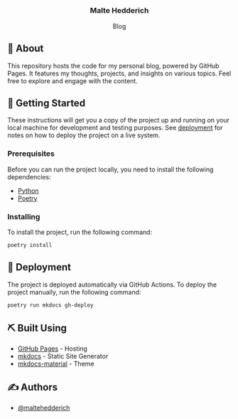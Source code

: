 ## <h3 align="center">Malte Hedderich</h3>

<p align="center"> Blog
    <br> 
</p>

## 🧐 About <a name = "about"></a>

This repository hosts the code for my personal blog, powered by GitHub Pages. It features my thoughts, projects, and insights on various topics. Feel free to explore and engage with the content.

## 🏁 Getting Started <a name = "getting_started"></a>

These instructions will get you a copy of the project up and running on your local machine for development and testing purposes. See [deployment](#deployment) for notes on how to deploy the project on a live system.

### Prerequisites

Before you can run the project locally, you need to install the following dependencies:

- [Python](https://www.python.org/downloads/)
- [Poetry](https://python-poetry.org/docs/#installation)

### Installing

To install the project, run the following command:

```bash
poetry install
```

## 🚀 Deployment <a name = "deployment"></a>

The project is deployed automatically via GitHub Actions. To deploy the project manually, run the following command:

```bash
poetry run mkdocs gh-deploy
```

## ⛏️ Built Using <a name = "built_using"></a>

- [GitHub Pages](https://pages.github.com/) - Hosting
- [mkdocs](https://www.mkdocs.org/) - Static Site Generator
- [mkdocs-material](https://squidfunk.github.io/mkdocs-material/) - Theme

## ✍️ Authors <a name = "authors"></a>

- [@maltehedderich](https://github.com/maltehedderich)
